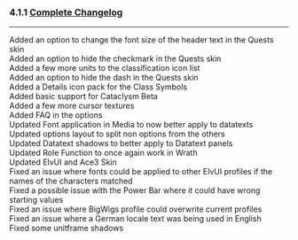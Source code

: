 ### 4.1.1 [Complete Changelog](https://github.com/eltreum0/eltruism/blob/main/Changelog.md)
___
Added an option to change the font size of the header text in the Quests skin  
Added an option to hide the checkmark in the Quests skin  
Added a few more units to the classification icon list  
Added an option to hide the dash in the Quests skin  
Added a Details icon pack for the Class Symbols  
Added basic support for Cataclysm Beta  
Added a few more cursor textures  
Added FAQ in the options  
Updated Font application in Media to now better apply to datatexts  
Updated options layout to split non options from the others  
Updated Datatext shadows to better apply to Datatext panels  
Updated Role Function to once again work in Wrath  
Updated ElvUI and Ace3 Skin  
Fixed an issue where fonts could be applied to other ElvUI profiles if the names of the characters matched  
Fixed a possible issue with the Power Bar where it could have wrong starting values  
Fixed an issue where BigWigs profile could overwrite current profiles  
Fixed an issue where a German locale text was being used in English  
Fixed some unitframe shadows
